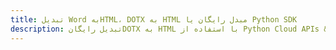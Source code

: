 ---title: تبدیل Word بهHTML، DOTX به HTML مبدل رایگان یا Python SDKdescription: تبدیل رایگانDOTX به HTML با استفاده از Python Cloud APIs & SDK. همچنین اسناد Microsoft Word و OpenOffice را در Cloud ایجاد، ویرایش و رندر کنید.---